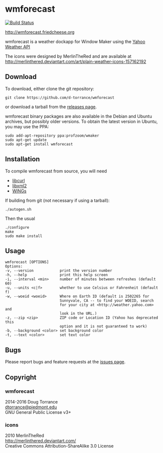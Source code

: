 wmforecast
==========
[![Build Status](https://travis-ci.org/d-torrance/wmforecast.svg?branch=master)](https://travis-ci.org/d-torrance/wmforecast)

<http://wmforecast.friedcheese.org>

wmforecast is a weather dockapp for Window Maker using the
[Yahoo Weather API](https://developer.yahoo.com/weather/)

The icons were designed by MerlinTheRed and are available at
<http://merlinthered.deviantart.com/art/plain-weather-icons-157162192>

Download
--------

To download, either clone the git repository:

    git clone https://github.com/d-torrance/wmforecast

or download a tarball from the
[releases page](https://github.com/d-torrance/wmforecast/releases).

wmforecast binary packages are also available in the Debian and Ubuntu archives,
but possibly older versions.  To obtain the latest version in Ubuntu, you may
use the PPA:

    sudo add-apt-repository ppa:profzoom/wmaker
    sudo apt-get update
	sudo apt-get install wmforecast

Installation
------------

To compile wmforecast from source, you will need

* [libcurl](https://curl.haxx.se/libcurl/)
* [libxml2](http://www.xmlsoft.org/)
* [WINGs](http://windowmaker.org/)

If building from git (not necessary if using a tarball):

    ./autogen.sh

Then the usual

    ./configure
    make
    sudo make install

Usage
-----

    wmforecast [OPTIONS]
    Options:
    -v, --version            print the version number
    -h, --help               print this help screen
    -i, --interval <min>     number of minutes between refreshes (default 60)
    -u, --units <c|f>        whether to use Celsius or Fahrenheit (default f)
    -w, --woeid <woeid>      Where on Earth ID (default is 2502265 for
                             Sunnyvale, CA -- to find your WOEID, search
                             for your city at <http://weather.yahoo.com> and
                             look in the URL.)
    -z, --zip <zip>          ZIP code or Location ID (Yahoo has deprecated this
                             option and it is not guaranteed to work)
    -b, --background <color> set background color
    -t, --text <color>       set text color

Bugs
----

Please report bugs and feature requests at the
[issues page](https://github.com/d-torrance/wmforecast/issues).

Copyright
---------

### wmforecast
2014-2016 Doug Torrance  
<dtorrance@piedmont.edu>  
GNU General Public License v3+

### icons
2010 MerlinTheRed  
<http://merlinthered.deviantart.com/>  
Creative Commons Attribution-ShareAlike 3.0 License
